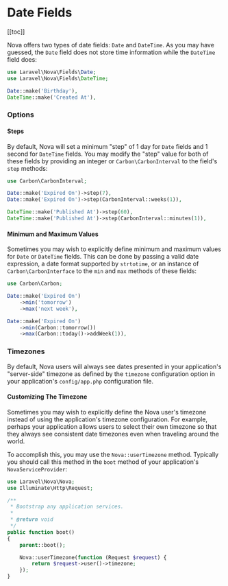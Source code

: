 # Date Fields

[[toc]]

Nova offers two types of date fields: `Date` and `DateTime`. As you may have guessed, the `Date` field does not store time information while the `DateTime` field does:

```php
use Laravel\Nova\Fields\Date;
use Laravel\Nova\Fields\DateTime;

Date::make('Birthday'),
DateTime::make('Created At'),
```

### Options

#### Steps

By default, Nova will set a minimum "step" of 1 day for `Date` fields and 1 second for `DateTime` fields. You may modify the "step" value for both of these fields by providing an integer or `Carbon\CarbonInterval` to the field's `step` methods:

```php
use Carbon\CarbonInterval;

Date::make('Expired On')->step(7),
Date::make('Expired On')->step(CarbonInterval::weeks(1)),

DateTime::make('Published At')->step(60),
DateTime::make('Published At')->step(CarbonInterval::minutes(1)),
```

#### Minimum and Maximum Values

Sometimes you may wish to explicitly define minimum and maximum values for `Date` or `DateTime` fields. This can be done by passing a valid date expression, a date format supported by `strtotime`, or an instance of `Carbon\CarbonInterface` to the `min` and `max` methods of these fields:

```php
use Carbon\Carbon;

Date::make('Expired On')
    ->min('tomorrow')
    ->max('next week'),

Date::make('Expired On')
    ->min(Carbon::tomorrow())
    ->max(Carbon::today()->addWeek(1)),
```

### Timezones

By default, Nova users will always see dates presented in your application's "server-side" timezone as defined by the `timezone` configuration option in your application's `config/app.php` configuration file.

#### Customizing The Timezone

Sometimes you may wish to explicitly define the Nova user's timezone instead of using the application's timezone configuration. For example, perhaps your application allows users to select their own timezone so that they always see consistent date timezones even when traveling around the world.

To accomplish this, you may use the `Nova::userTimezone` method. Typically you should call this method in the `boot` method of your application's `NovaServiceProvider`:

```php
use Laravel\Nova\Nova;
use Illuminate\Http\Request;

/**
 * Bootstrap any application services.
 *
 * @return void
 */
public function boot()
{
    parent::boot();

    Nova::userTimezone(function (Request $request) {
        return $request->user()->timezone;
    });
}
```
